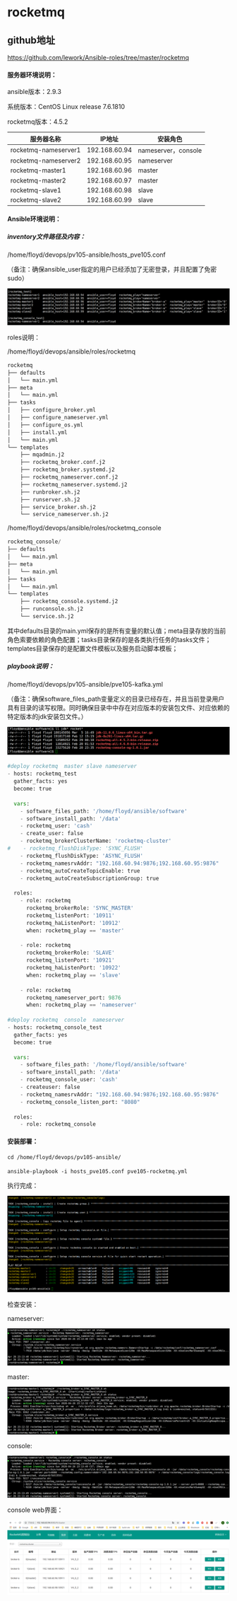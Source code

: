 # rocketmq

## github地址

https://github.com/lework/Ansible-roles/tree/master/rocketmq

#### 服务器环境说明：

ansible版本：2.9.3

系统版本：CentOS Linux release 7.6.1810 

rocketmq版本：4.5.2

| 服务器名称           | IP地址        | 安装角色            |
| -------------------- | ------------- | ------------------- |
| rocketmq-nameserver1 | 192.168.60.94 | nameserver，console |
| rocketmq-nameserver2 | 192.168.60.95 | nameserver          |
| rocketmq-master1     | 192.168.60.96 | master              |
| rocketmq-master2     | 192.168.60.97 | master              |
| rocketmq-slave1      | 192.168.60.98 | slave               |
| rocketmq-slave2      | 192.168.60.99 | slave               |

#### Ansible环境说明：

##### inventory文件路径及内容：

/home/floyd/devops/pv105-ansible/hosts_pve105.conf

（备注：确保ansible_user指定的用户已经添加了无密登录，并且配置了免密sudo）

![image-20200426210700980](https://raw.githubusercontent.com/acheng-floyd/markdown_pic/master/img/image-20200426210700980.png)

roles说明：

/home/floyd/devops/ansible/roles/rocketmq

```python
rocketmq
├── defaults
│   └── main.yml
├── meta
│   └── main.yml
├── tasks
│   ├── configure_broker.yml
│   ├── configure_nameserver.yml
│   ├── configure_os.yml
│   ├── install.yml
│   └── main.yml
└── templates
    ├── mqadmin.j2
    ├── rocketmq_broker.conf.j2
    ├── rocketmq_broker.systemd.j2
    ├── rocketmq_nameserver.conf.j2
    ├── rocketmq_nameserver.systemd.j2
    ├── runbroker.sh.j2
    ├── runserver.sh.j2
    ├── service_broker.sh.j2
    └── service_nameserver.sh.j2
```

/home/floyd/devops/ansible/roles/rocketmq_console

```python
rocketmq_console/
├── defaults
│   └── main.yml
├── meta
│   └── main.yml
├── tasks
│   └── main.yml
└── templates
    ├── rocketmq_console.systemd.j2
    ├── runconsole.sh.j2
    └── service.sh.j2
```



其中defaults目录的main.yml保存的是所有变量的默认值；meta目录存放的当前角色索要依赖的角色配置；tasks目录保存的是各类执行任务的tasks文件；templates目录保存的是配置文件模板以及服务启动脚本模板；

##### playbook说明：

/home/floyd/devops/pv105-ansible/pve105-kafka.yml

（备注：确保software_files_path变量定义的目录已经存在，并且当前登录用户具有目录的读写权限。同时确保目录中中存在对应版本的安装包文件、对应依赖的特定版本的jdk安装包文件。）

![image-20200426220722496](https://raw.githubusercontent.com/acheng-floyd/markdown_pic/master/img/image-20200426220722496.png)

```python
#deploy rocketmq  master slave nameserver
- hosts: rocketmq_test
  gather_facts: yes
  become: true

  vars:
    - software_files_path: '/home/floyd/ansible/software'
    - software_install_path: '/data'
    - rocketmq_user: 'cash'
    - create_user: false
    - rocketmq_brokerClusterName: 'rocketmq-cluster'
#    - rocketmq_flushDiskType: 'SYNC_FLUSH'
    - rocketmq_flushDiskType: 'ASYNC_FLUSH'
    - rocketmq_namesrvAddr: "192.168.60.94:9876;192.168.60.95:9876"
    - rocketmq_autoCreateTopicEnable: true
    - rocketmq_autoCreateSubscriptionGroup: true

  roles:
    - role: rocketmq
      rocketmq_brokerRole: 'SYNC_MASTER'
      rocketmq_listenPort: '10911'
      rocketmq_haListenPort: '10912'
      when: rocketmq_play == 'master'

    - role: rocketmq
      rocketmq_brokerRole: 'SLAVE'
      rocketmq_listenPort: '10921'
      rocketmq_haListenPort: '10922'
      when: rocketmq_play == 'slave'
        
    - role: rocketmq
      rocketmq_nameserver_port: 9876
      when: rocketmq_play == 'nameserver'

#deploy rocketmq  console  nameserver
- hosts: rocketmq_console_test
  gather_facts: yes
  become: true

  vars:
    - software_files_path: '/home/floyd/ansible/software'
    - software_install_path: '/data'
    - rocketmq_console_user: 'cash'
    - createuser: false
    - rocketmq_namesrvAddr: "192.168.60.94:9876;192.168.60.95:9876"
    - rocketmq_console_listen_port: "8080"

  roles:
    - role: rocketmq_console

```



#### 安装部署：

```shell
cd /home/floyd/devops/pv105-ansible/

ansible-playbook -i hosts_pve105.conf pve105-rocketmq.yml
```

执行完成：

![image-20200426221401148](https://raw.githubusercontent.com/acheng-floyd/markdown_pic/master/img/image-20200426221401148.png)



检查安装：

nameserver:

![image-20200426224226708](https://raw.githubusercontent.com/acheng-floyd/markdown_pic/master/img/image-20200426224226708.png)

master:

![image-20200426224309244](https://raw.githubusercontent.com/acheng-floyd/markdown_pic/master/img/image-20200426224309244.png)

console:

![image-20200426224352158](https://raw.githubusercontent.com/acheng-floyd/markdown_pic/master/img/image-20200426224352158.png)



console web界面：

![image-20200426224553255](https://raw.githubusercontent.com/acheng-floyd/markdown_pic/master/img/image-20200426224553255.png)